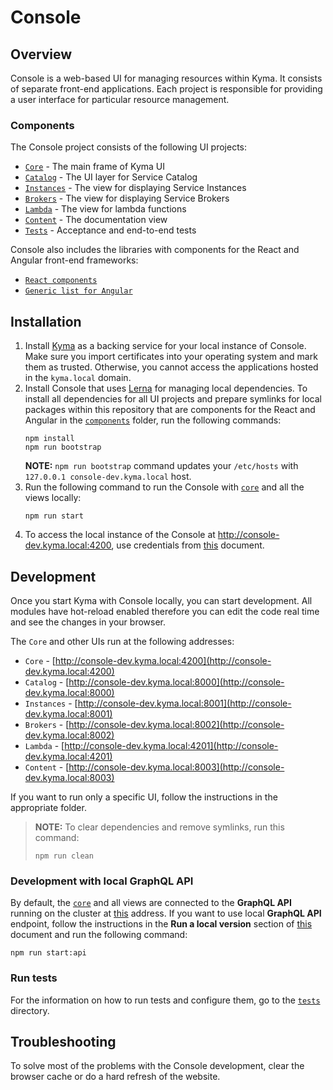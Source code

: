 # Console

## Overview

Console is a web-based UI for managing resources within Kyma. It consists of separate front-end applications. Each project is responsible for providing a user interface for particular resource management.

### Components

The Console project consists of the following UI projects:
- [`Core`](./core) - The main frame of Kyma UI
- [`Catalog`](./catalog) - The UI layer for Service Catalog
- [`Instances`](./instances) - The view for displaying Service Instances
- [`Brokers`](./brokers) - The view for displaying Service Brokers
- [`Lambda`](./lambda) - The view for lambda functions
- [`Content`](./content) - The documentation view
- [`Tests`](./tests) - Acceptance and end-to-end tests

Console also includes the libraries with components for the React and Angular front-end frameworks:
- [`React components`](./components/react)
- [`Generic list for Angular`](./components/angular/generic-list)

## Installation

1. Install [Kyma](https://github.com/kyma-project/kyma/blob/master/docs/kyma/docs/031-inst-local-installation-from-sources.md) as a backing service for your local instance of Console. Make sure you import certificates into your operating system and mark them as trusted. Otherwise, you cannot access the applications hosted in the `kyma.local` domain.
2. Install Console that uses [Lerna](https://github.com/lerna/lerna) for managing local dependencies. To install all dependencies for all UI projects and prepare symlinks for local packages within this repository that are components for the React and Angular in the [`components`](./components) folder, run the following commands:
    ```
    npm install
    npm run bootstrap
    ```
    **NOTE:** `npm run bootstrap` command updates your `/etc/hosts` with `127.0.0.1 console-dev.kyma.local` host.
3. Run the following command to run the Console with [`core`](./core) and all the views locally:
    ```
    npm run start
    ```
4. To access the local instance of the Console at http://console-dev.kyma.local:4200, use credentials from [this](https://github.com/kyma-project/kyma/blob/master/docs/kyma/docs/031-gs-local-installation.md#access-the-kyma-console) document.

## Development

Once you start Kyma with Console locally, you can start development. All modules have hot-reload enabled therefore you can edit the code real time and see the changes in your browser.

The `Core` and other UIs run at the following addresses:
- `Core` - [http://console-dev.kyma.local:4200](http://console-dev.kyma.local:4200)
- `Catalog` - [http://console-dev.kyma.local:8000](http://console-dev.kyma.local:8000)
- `Instances` - [http://console-dev.kyma.local:8001](http://console-dev.kyma.local:8001)
- `Brokers` - [http://console-dev.kyma.local:8002](http://console-dev.kyma.local:8002)
- `Lambda` - [http://console-dev.kyma.local:4201](http://console-dev.kyma.local:4201)
- `Content` - [http://console-dev.kyma.local:8003](http://console-dev.kyma.local:8003)

If you want to run only a specific UI, follow the instructions in the appropriate folder.

> **NOTE:** To clear dependencies and remove symlinks, run this command:
> ```
> npm run clean
> ```

### Development with local GraphQL API

By default, the [`core`](./core) and all views are connected to the **GraphQL API** running on the cluster at [this](https://ui-api.kyma.local/graphql) address. If you want to use local **GraphQL API** endpoint, follow the instructions in the **Run a local version** section of [this](https://github.com/kyma-project/kyma/tree/master/components/ui-api-layer#run-a-local-version) document and run the following command:
```
npm run start:api
```

### Run tests

For the information on how to run tests and configure them, go to the [`tests`](tests) directory.

## Troubleshooting

To solve most of the problems with the Console development, clear the browser cache or do a hard refresh of the website.
